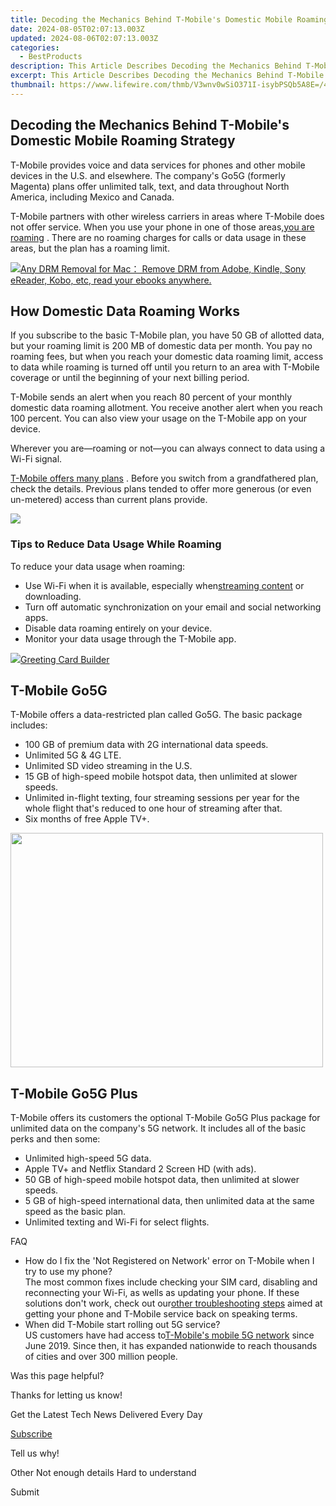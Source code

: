 ```yaml
---
title: Decoding the Mechanics Behind T-Mobile's Domestic Mobile Roaming Strategy
date: 2024-08-05T02:07:13.003Z
updated: 2024-08-06T02:07:13.003Z
categories:
  - BestProducts
description: This Article Describes Decoding the Mechanics Behind T-Mobile's Domestic Mobile Roaming Strategy
excerpt: This Article Describes Decoding the Mechanics Behind T-Mobile's Domestic Mobile Roaming Strategy
thumbnail: https://www.lifewire.com/thmb/V3wnv0wSiO371I-isybPSQb5A8E=/400x300/filters:no_upscale():max_bytes(150000):strip_icc():format(webp)/female-traveller-texting-at-airport-check-in-desk-142309131-5a0b352813f1290037c17caf.jpg
---
```


## Decoding the Mechanics Behind T-Mobile's Domestic Mobile Roaming Strategy
 T-Mobile provides voice and data services for phones and other mobile devices in the U.S. and elsewhere. The company's Go5G (formerly Magenta) plans offer unlimited talk, text, and data throughout North America, including Mexico and Canada.

 T-Mobile partners with other wireless carriers in areas where T-Mobile does not offer service. When you use your phone in one of those areas,[you are roaming](https://www.lifewire.com/what-is-roaming-2377414) . There are no roaming charges for calls or data usage in these areas, but the plan has a roaming limit.

<!-- affiliate ads begin -->
<a href="https://secure.2checkout.com/order/checkout.php?PRODS=4600114&QTY=1&AFFILIATE=108875&CART=1"><img src="https://www.epubor.com/images/drm-removal-feature2.png" border="0">Any DRM Removal for Mac： Remove DRM from Adobe, Kindle, Sony eReader, Kobo, etc, read your ebooks anywhere.</a>
<!-- affiliate ads end -->
## How Domestic Data Roaming Works

 If you subscribe to the basic T-Mobile plan, you have 50 GB of allotted data, but your roaming limit is 200 MB of domestic data per month. You pay no roaming fees, but when you reach your domestic data roaming limit, access to data while roaming is turned off until you return to an area with T-Mobile coverage or until the beginning of your next billing period.

 T-Mobile sends an alert when you reach 80 percent of your monthly domestic data roaming allotment. You receive another alert when you reach 100 percent. You can also view your usage on the T-Mobile app on your device.

 Wherever you are—roaming or not—you can always connect to data using a Wi-Fi signal.

[T-Mobile offers many plans](https://www.t-mobile.com/cell-phone-plans) . Before you switch from a grandfathered plan, check the details. Previous plans tended to offer more generous (or even un-metered) access than current plans provide.

<!-- affiliate ads begin -->
<a href="https://store.nero.com/order/checkout.php?PRODS=22889392&QTY=1&AFFILIATE=108875&CART=1"><img src="http://webstatic.nero.com/nero2015-com-wAssets/img/affiliate/media/banner728-90eng.jpg" border="0"></a>
<!-- affiliate ads end -->
### Tips to Reduce Data Usage While Roaming

 To reduce your data usage when roaming:

* Use Wi-Fi when it is available, especially when[streaming content](https://www.lifewire.com/internet-streaming-how-it-works-1999513) or downloading.
* Turn off automatic synchronization on your email and social networking apps.
* Disable data roaming entirely on your device.
* Monitor your data usage through the T-Mobile app.

<!-- affiliate ads begin -->
<a href="https://secure.2checkout.com/order/checkout.php?PRODS=2067133&QTY=1&AFFILIATE=108875&CART=1"><img src="https://www.pearlmountainsoft.com/n_img/product/gcb/banScrn.jpg" border="0">Greeting Card Builder</a>
<!-- affiliate ads end -->
## T-Mobile Go5G

 T-Mobile offers a data-restricted plan called Go5G. The basic package includes:

* 100 GB of premium data with 2G international data speeds.
* Unlimited 5G & 4G LTE.
* Unlimited SD video streaming in the U.S.
* 15 GB of high-speed mobile hotspot data, then unlimited at slower speeds.
* Unlimited in-flight texting, four streaming sessions per year for the whole flight that's reduced to one hour of streaming after that.
* Six months of free Apple TV+.

<!-- affiliate ads begin -->
<a href="https://electronicx.pxf.io/c/5597632/1872456/14483" target="_top" id="1872456"><img src="//a.impactradius-go.com/display-ad/14483-1872456" border="0" alt="" width="500" height="375"/></a><img height="0" width="0" src="https://imp.pxf.io/i/5597632/1872456/14483" style="position:absolute;visibility:hidden;" border="0" />
<!-- affiliate ads end -->
## T-Mobile Go5G Plus

 T-Mobile offers its customers the optional T-Mobile Go5G Plus package for unlimited data on the company's 5G network. It includes all of the basic perks and then some:

* Unlimited high-speed 5G data.
* Apple TV+ and Netflix Standard 2 Screen HD (with ads).
* 50 GB of high-speed mobile hotspot data, then unlimited at slower speeds.
* 5 GB of high-speed international data, then unlimited data at the same speed as the basic plan.
* Unlimited texting and Wi-Fi for select flights.

 FAQ

* How do I fix the 'Not Registered on Network' error on T-Mobile when I try to use my phone?  
 The most common fixes include checking your SIM card, disabling and reconnecting your Wi-Fi, as wells as updating your phone. If these solutions don't work, check out our[other troubleshooting steps](https://www.lifewire.com/fix-not-registered-on-network-for-t-mobile-5207195) aimed at getting your phone and T-Mobile service back on speaking terms.
* When did T-Mobile start rolling out 5G service?  
 US customers have had access to[T-Mobile's mobile 5G network](https://www.lifewire.com/t-mobile-5g-4178962) since June 2019\. Since then, it has expanded nationwide to reach thousands of cities and over 300 million people.

Was this page helpful?

Thanks for letting us know!

 Get the Latest Tech News Delivered Every Day

[Subscribe](https://www.lifewire.com/#)

Tell us why!

 Other  Not enough details  Hard to understand

 Submit

<ins class="adsbygoogle"
     style="display:block"
     data-ad-format="autorelaxed"
     data-ad-client="ca-pub-7571918770474297"
     data-ad-slot="1223367746"></ins>



<ins class="adsbygoogle"
     style="display:block"
     data-ad-client="ca-pub-7571918770474297"
     data-ad-slot="8358498916"
     data-ad-format="auto"
     data-full-width-responsive="true"></ins>

